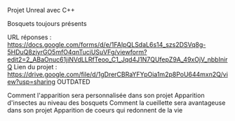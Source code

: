 Projet Unreal avec C++

Bosquets toujours présents


URL réponses : https://docs.google.com/forms/d/e/1FAIpQLSdaL6s14_szs2DSVq8g-5HDuQ8zjyrGO5mfO4qnTuciUSuVFg/viewform?edit2=2_ABaOnuc61jiNVdLLRfTeoo_C1_Jqd4J1N7QUfepZ9A_49xOjV_nbbInirQ
Lien du projet : https://drive.google.com/file/d/1gDrerCBRaYFYpOia1m2p8PoU644mxn2Q/view?usp=sharing OUTDATED 

Comment l'apparition sera personnalisée dans son projet
Apparition d'insectes au niveau des bosquets
Comment la cueillette sera avantageuse dans son projet
Apparition de coeurs qui redonnent de la vie
